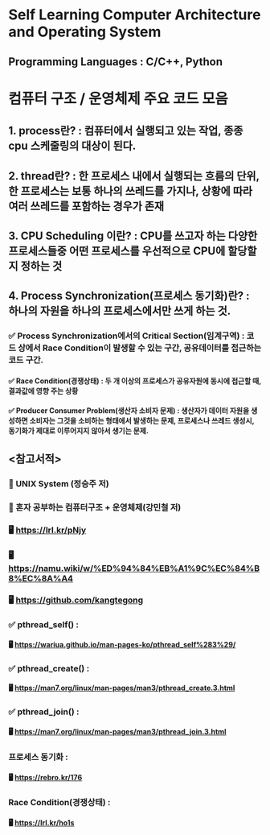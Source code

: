# Self Learning Computer Architecture and Operating System
## Programming Languages : C/C++, Python
# 컴퓨터 구조 / 운영체제 주요 코드 모음
## 1. process란? : 컴퓨터에서 실행되고 있는 작업, 종종 cpu 스케줄링의 대상이 된다.
## 2. thread란? : 한 프로세스 내에서 실행되는 흐름의 단위, 한 프로세스는 보통 하나의 쓰레드를 가지나, 상황에 따라 여러 쓰레드를 포함하는 경우가 존재
## 3. CPU Scheduling 이란? : CPU를 쓰고자 하는 다양한 프로세스들중 어떤 프로세스를 우선적으로 CPU에 할당할지 정하는 것 
## 4. Process Synchronization(프로세스 동기화)란? : 하나의 자원을 하나의 프로세스에서만 쓰게 하는 것.
### ✅ Process Synchronization에서의 Critical Section(임계구역) : 코드 상에서 Race Condition이 발생할 수 있는 구간, 공유데이터를 접근하는 코드 구간.
#### ✅ Race Condition(경쟁상태) : 두 개 이상의 프로세스가 공유자원에 동시에 접근할 때, 결과값에 영향 주는 상황
#### ✅ Producer Consumer Problem(생산자 소비자 문제) : 생산자가 데이터 자원을 생성하면 소비자는 그것을 소비하는 형태에서 발생하는 문제, 프로세스나 쓰레드 생성시, 동기화가 제대로 이루어지지 않아서 생기는 문제.
## <참고서적> 
### 📘 UNIX System (정승주 저) 
### 📘 혼자 공부하는 컴퓨터구조 + 운영체제(강민철 저) 
### 🖥️ https://lrl.kr/pNjy
### 🖥️ https://namu.wiki/w/%ED%94%84%EB%A1%9C%EC%84%B8%EC%8A%A4
### 🖥️ https://github.com/kangtegong
### ✅ pthread_self() :
#### 🖥️ https://wariua.github.io/man-pages-ko/pthread_self%283%29/
### ✅ pthread_create() : 
#### 🖥️ https://man7.org/linux/man-pages/man3/pthread_create.3.html
### ✅ pthread_join() : 
#### 🖥️ https://man7.org/linux/man-pages/man3/pthread_join.3.html
### 프로세스 동기화 :
#### 🖥️ https://rebro.kr/176
### Race Condition(경쟁상태) :
#### 🖥️ https://lrl.kr/ho1s
